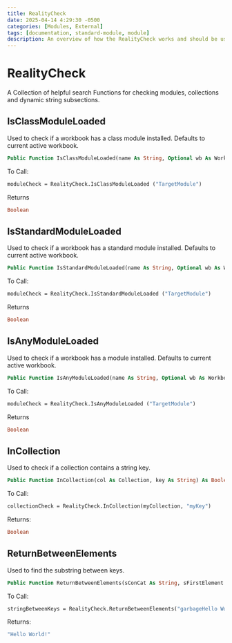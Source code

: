 ```yaml
---
title: RealityCheck
date: 2025-04-14 4:29:30 -0500
categories: [Modules, External]
tags: [documentation, standard-module, module]
description: An overview of how the RealityCheck works and should be used.
---
```


# RealityCheck
A Collection of helpful search Functions for checking modules, collections and
dynamic string subsections.

## IsClassModuleLoaded

Used to check if a workbook has a class module installed. Defaults to current active workbook.
```vb
Public Function IsClassModuleLoaded(name As String, Optional wb As Workbook) As Boolean
```

To Call:
```vb
moduleCheck = RealityCheck.IsClassModuleLoaded ("TargetModule")
```

Returns 
```vb
Boolean
```

## IsStandardModuleLoaded

Used to check if a workbook has a standard module installed. Defaults to current active workbook.
```vb
Public Function IsStandardModuleLoaded(name As String, Optional wb As Workbook) As Boolean
```

To Call:
```vb
moduleCheck = RealityCheck.IsStandardModuleLoaded ("TargetModule")
```

Returns 
```vb
Boolean
```

## IsAnyModuleLoaded

Used to check if a workbook has a module installed. Defaults to current active workbook.
```vb
Public Function IsAnyModuleLoaded(name As String, Optional wb As Workbook) As Boolean
```

To Call:
```vb
moduleCheck = RealityCheck.IsAnyModuleLoaded ("TargetModule")
```

Returns 
```vb
Boolean
```

## InCollection

Used to check if a collection contains a string key.
```vb
Public Function InCollection(col As Collection, key As String) As Boolean
```

To Call:
```vb
collectionCheck = RealityCheck.InCollection(myCollection, "myKey")
```

Returns:
```vb
Boolean
```

## ReturnBetweenElements

Used to find the substring between keys.

```vb
Public Function ReturnBetweenElements(sConCat As String, sFirstElement As String, sSecondElement As String) As String
```

To Call:
```vb
stringBetweenKeys = RealityCheck.ReturnBetweenElements("garbageHello World!data", "garbage", "data")
```

Returns:
```vb
"Hello World!"
```
